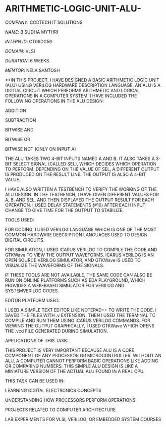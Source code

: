 # ARITHMETIC-LOGIC-UNIT-ALU-

*COMPANY*: CODTECH IT SOLUTIONS

*NAME*: B SUDHA MYTHRI

*INTERN ID*: CT06DG56

*DOMAIN*: VLSI

*DURATION*: 6 WEEKS

*MENTOR*: NELA SANTOSH

**IN THIS PROJECT, I HAVE DESIGNED A BASIC ARITHMETIC LOGIC UNIT (ALU) USING VERILOG HARDWARE DESCRIPTION LANGUAGE. AN ALU IS A DIGITAL CIRCUIT WHICH PERFORMS ARITHMETIC AND LOGICAL OPERATIONS IN A COMPUTER SYSTEM. I HAVE INCLUDED THE FOLLOWING OPERATIONS IN THE ALU DESIGN:

ADDITION

SUBTRACTION

BITWISE AND

BITWISE OR

BITWISE NOT (ONLY ON INPUT A)

THE ALU TAKES TWO 4-BIT INPUTS NAMED A AND B. IT ALSO TAKES A 3-BIT SELECT SIGNAL (CALLED SEL), WHICH DECIDES WHICH OPERATION TO PERFORM. DEPENDING ON THE VALUE OF SEL, A DIFFERENT OUTPUT IS PRODUCED ON THE RESULT LINE. THE OUTPUT IS ALSO A 4-BIT VALUE.

I HAVE ALSO WRITTEN A TESTBENCH TO VERIFY THE WORKING OF THE ALU DESIGN. IN THE TESTBENCH, I HAVE GIVEN DIFFERENT VALUES FOR A, B, AND SEL, AND THEN DISPLAYED THE OUTPUT RESULT FOR EACH OPERATION. I USED DELAY STATEMENTS (#10) AFTER EACH INPUT CHANGE TO GIVE TIME FOR THE OUTPUT TO STABILIZE.

TOOLS USED:

FOR CODING, I USED VERILOG LANGUAGE WHICH IS ONE OF THE MOST COMMON HARDWARE DESCRIPTION LANGUAGES USED TO DESIGN DIGITAL CIRCUITS.

FOR SIMULATION, I USED ICARUS VERILOG TO COMPILE THE CODE AND GTKWave TO VIEW THE OUTPUT WAVEFORMS. ICARUS VERILOG IS AN OPEN SOURCE VERILOG SIMULATOR, AND GTKWave IS USED TO VISUALIZE THE WAVEFORMS OF THE SIGNALS.

IF THESE TOOLS ARE NOT AVAILABLE, THE SAME CODE CAN ALSO BE RUN ON ONLINE PLATFORMS SUCH AS EDA PLAYGROUND, WHICH PROVIDES A WEB-BASED SIMULATOR FOR VERILOG AND SYSTEMVERILOG CODES.

EDITOR PLATFORM USED:

I USED A SIMPLE TEXT EDITOR LIKE NOTEPAD++ TO WRITE THE CODE. I SAVED THE FILES WITH .v EXTENSION. THEN I USED THE TERMINAL TO COMPILE AND RUN THEM USING ICARUS VERILOG COMMANDS. FOR VIEWING THE OUTPUT GRAPHICALLY, I USED GTKWave WHICH OPENS THE .vcd FILE GENERATED DURING SIMULATION.

APPLICATIONS OF THIS TASK:

THIS PROJECT IS VERY IMPORTANT BECAUSE ALU IS A CORE COMPONENT OF ANY PROCESSOR OR MICROCONTROLLER. WITHOUT AN ALU, A COMPUTER CANNOT PERFORM BASIC OPERATIONS LIKE ADDING OR COMPARING NUMBERS. THIS SIMPLE ALU DESIGN IS LIKE A MINIATURE VERSION OF THE ACTUAL ALU FOUND IN A REAL CPU.

THIS TASK CAN BE USED IN:

LEARNING DIGITAL ELECTRONICS CONCEPTS

UNDERSTANDING HOW PROCESSORS PERFORM OPERATIONS

PROJECTS RELATED TO COMPUTER ARCHITECTURE

LAB EXPERIMENTS FOR VLSI, VERILOG, OR EMBEDDED SYSTEM COURSES
